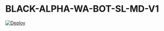 # BLACK-ALPHA-WA-BOT-SL-MD-V1


[![Deploy](https://www.herokucdn.com/deploy/button.svg)](https://dashboard.heroku.com/new?template=https://github.com/vihangayt0/Astro-MD-V2)
